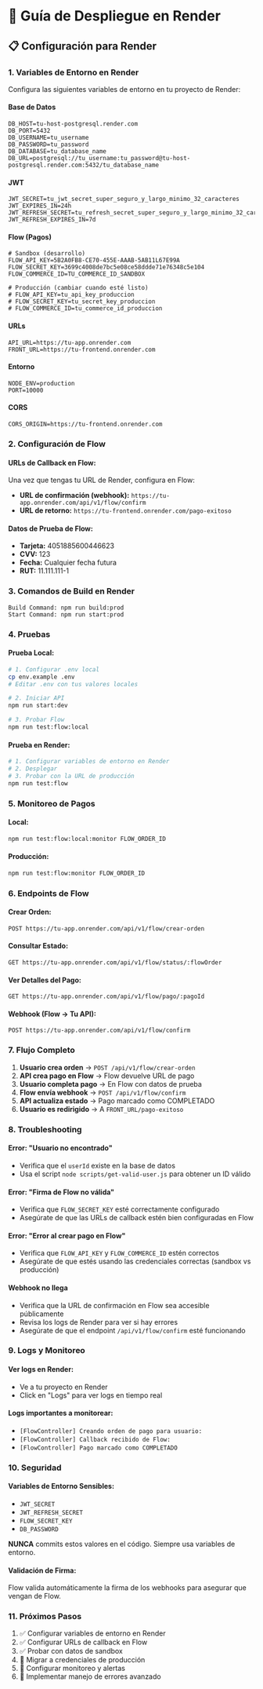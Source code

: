 # 🚀 Guía de Despliegue en Render

## 📋 Configuración para Render

### 1. Variables de Entorno en Render

Configura las siguientes variables de entorno en tu proyecto de Render:

#### **Base de Datos**
```
DB_HOST=tu-host-postgresql.render.com
DB_PORT=5432
DB_USERNAME=tu_username
DB_PASSWORD=tu_password
DB_DATABASE=tu_database_name
DB_URL=postgresql://tu_username:tu_password@tu-host-postgresql.render.com:5432/tu_database_name
```

#### **JWT**
```
JWT_SECRET=tu_jwt_secret_super_seguro_y_largo_minimo_32_caracteres
JWT_EXPIRES_IN=24h
JWT_REFRESH_SECRET=tu_refresh_secret_super_seguro_y_largo_minimo_32_caracteres
JWT_REFRESH_EXPIRES_IN=7d
```

#### **Flow (Pagos)**
```
# Sandbox (desarrollo)
FLOW_API_KEY=5B2A0FB8-CE70-455E-AAAB-5AB11L67E99A
FLOW_SECRET_KEY=3699c4008de7bc5e08ce58ddde71e76348c5e104
FLOW_COMMERCE_ID=TU_COMMERCE_ID_SANDBOX

# Producción (cambiar cuando esté listo)
# FLOW_API_KEY=tu_api_key_produccion
# FLOW_SECRET_KEY=tu_secret_key_produccion
# FLOW_COMMERCE_ID=tu_commerce_id_produccion
```

#### **URLs**
```
API_URL=https://tu-app.onrender.com
FRONT_URL=https://tu-frontend.onrender.com
```

#### **Entorno**
```
NODE_ENV=production
PORT=10000
```

#### **CORS**
```
CORS_ORIGIN=https://tu-frontend.onrender.com
```

### 2. Configuración de Flow

#### **URLs de Callback en Flow:**

Una vez que tengas tu URL de Render, configura en Flow:

- **URL de confirmación (webhook):** `https://tu-app.onrender.com/api/v1/flow/confirm`
- **URL de retorno:** `https://tu-frontend.onrender.com/pago-exitoso`

#### **Datos de Prueba de Flow:**
- **Tarjeta:** 4051885600446623
- **CVV:** 123
- **Fecha:** Cualquier fecha futura
- **RUT:** 11.111.111-1

### 3. Comandos de Build en Render

```
Build Command: npm run build:prod
Start Command: npm run start:prod
```

### 4. Pruebas

#### **Prueba Local:**
```bash
# 1. Configurar .env local
cp env.example .env
# Editar .env con tus valores locales

# 2. Iniciar API
npm run start:dev

# 3. Probar Flow
npm run test:flow:local
```

#### **Prueba en Render:**
```bash
# 1. Configurar variables de entorno en Render
# 2. Desplegar
# 3. Probar con la URL de producción
npm run test:flow
```

### 5. Monitoreo de Pagos

#### **Local:**
```bash
npm run test:flow:local:monitor FLOW_ORDER_ID
```

#### **Producción:**
```bash
npm run test:flow:monitor FLOW_ORDER_ID
```

### 6. Endpoints de Flow

#### **Crear Orden:**
```
POST https://tu-app.onrender.com/api/v1/flow/crear-orden
```

#### **Consultar Estado:**
```
GET https://tu-app.onrender.com/api/v1/flow/status/:flowOrder
```

#### **Ver Detalles del Pago:**
```
GET https://tu-app.onrender.com/api/v1/flow/pago/:pagoId
```

#### **Webhook (Flow → Tu API):**
```
POST https://tu-app.onrender.com/api/v1/flow/confirm
```

### 7. Flujo Completo

1. **Usuario crea orden** → `POST /api/v1/flow/crear-orden`
2. **API crea pago en Flow** → Flow devuelve URL de pago
3. **Usuario completa pago** → En Flow con datos de prueba
4. **Flow envía webhook** → `POST /api/v1/flow/confirm`
5. **API actualiza estado** → Pago marcado como COMPLETADO
6. **Usuario es redirigido** → A `FRONT_URL/pago-exitoso`

### 8. Troubleshooting

#### **Error: "Usuario no encontrado"**
- Verifica que el `userId` existe en la base de datos
- Usa el script `node scripts/get-valid-user.js` para obtener un ID válido

#### **Error: "Firma de Flow no válida"**
- Verifica que `FLOW_SECRET_KEY` esté correctamente configurado
- Asegúrate de que las URLs de callback estén bien configuradas en Flow

#### **Error: "Error al crear pago en Flow"**
- Verifica que `FLOW_API_KEY` y `FLOW_COMMERCE_ID` estén correctos
- Asegúrate de que estés usando las credenciales correctas (sandbox vs producción)

#### **Webhook no llega**
- Verifica que la URL de confirmación en Flow sea accesible públicamente
- Revisa los logs de Render para ver si hay errores
- Asegúrate de que el endpoint `/api/v1/flow/confirm` esté funcionando

### 9. Logs y Monitoreo

#### **Ver logs en Render:**
- Ve a tu proyecto en Render
- Click en "Logs" para ver logs en tiempo real

#### **Logs importantes a monitorear:**
- `[FlowController] Creando orden de pago para usuario:`
- `[FlowController] Callback recibido de Flow:`
- `[FlowController] Pago marcado como COMPLETADO`

### 10. Seguridad

#### **Variables de Entorno Sensibles:**
- `JWT_SECRET`
- `JWT_REFRESH_SECRET`
- `FLOW_SECRET_KEY`
- `DB_PASSWORD`

**NUNCA** commits estos valores en el código. Siempre usa variables de entorno.

#### **Validación de Firma:**
Flow valida automáticamente la firma de los webhooks para asegurar que vengan de Flow.

### 11. Próximos Pasos

1. ✅ Configurar variables de entorno en Render
2. ✅ Configurar URLs de callback en Flow
3. ✅ Probar con datos de sandbox
4. 🔄 Migrar a credenciales de producción
5. 🔄 Configurar monitoreo y alertas
6. 🔄 Implementar manejo de errores avanzado 